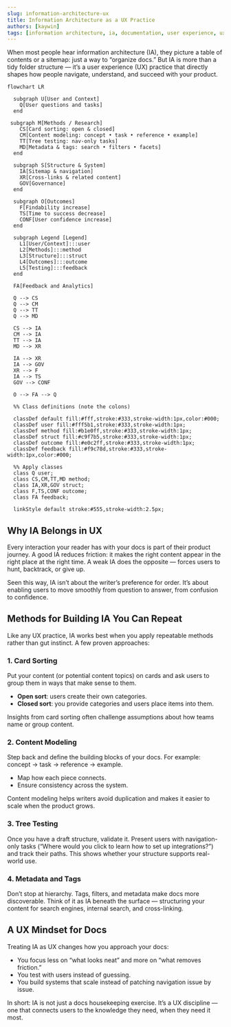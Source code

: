 ```yaml
---
slug: information-architecture-ux
title: Information Architecture as a UX Practice
authors: [kaywin]
tags: [information architecture, ia, documentation, user experience, ux]
---
```


When most people hear information architecture (IA), they picture a table of contents or a sitemap: just a way to “organize docs.” But IA is more than a tidy folder structure — it’s a user experience (UX) practice that directly shapes how people navigate, understand, and succeed with your product.

```mermaid
flowchart LR

  subgraph U[User and Context]
    Q[User questions and tasks]
  end

 subgraph M[Methods / Research]
    CS[Card sorting: open & closed]
    CM[Content modeling: concept • task • reference • example]
    TT[Tree testing: nav-only tasks]
    MD[Metadata & tags: search • filters • facets]
  end

  subgraph S[Structure & System]
    IA[Sitemap & navigation]
    XR[Cross-links & related content]
    GOV[Governance]
  end

  subgraph O[Outcomes]
    F[Findability increase]
    TS[Time to success decrease]
    CONF[User confidence increase]
  end

  subgraph Legend [Legend]
    L1[User/Context]:::user
    L2[Methods]:::method
    L3[Structure]:::struct
    L4[Outcomes]:::outcome
    L5[Testing]:::feedback
  end

  FA[Feedback and Analytics]

  Q --> CS
  Q --> CM
  Q --> TT
  Q --> MD

  CS --> IA
  CM --> IA
  TT --> IA
  MD --> XR

  IA --> XR
  IA --> GOV
  XR --> F
  IA --> TS
  GOV --> CONF

  O --> FA --> Q

  %% Class definitions (note the colons)

  classDef default fill:#fff,stroke:#333,stroke-width:1px,color:#000;
  classDef user fill:#fff5b1,stroke:#333,stroke-width:1px;
  classDef method fill:#b1e0ff,stroke:#333,stroke-width:1px;
  classDef struct fill:#c9f7b5,stroke:#333,stroke-width:1px;
  classDef outcome fill:#e0c2ff,stroke:#333,stroke-width:1px;
  classDef feedback fill:#f9c78d,stroke:#333,stroke-width:1px,color:#000;

  %% Apply classes
  class Q user;
  class CS,CM,TT,MD method;
  class IA,XR,GOV struct;
  class F,TS,CONF outcome;
  class FA feedback;

  linkStyle default stroke:#555,stroke-width:2.5px;
```

## Why IA Belongs in UX

Every interaction your reader has with your docs is part of their product journey. A good IA reduces friction: it makes the right content appear in the right place at the right time. A weak IA does the opposite — forces users to hunt, backtrack, or give up.

Seen this way, IA isn’t about the writer’s preference for order. It’s about enabling users to move smoothly from question to answer, from confusion to confidence.

## Methods for Building IA You Can Repeat

Like any UX practice, IA works best when you apply repeatable methods rather than gut instinct. A few proven approaches:

### 1. Card Sorting

Put your content (or potential content topics) on cards and ask users to group them in ways that make sense to them.

- **Open sort**: users create their own categories.
- **Closed sort**: you provide categories and users place items into them.

Insights from card sorting often challenge assumptions about how teams name or group content.

### 2. Content Modeling

Step back and define the building blocks of your docs. For example: concept → task → reference → example.

- Map how each piece connects.
- Ensure consistency across the system.

Content modeling helps writers avoid duplication and makes it easier to scale when the product grows.

### 3. Tree Testing

Once you have a draft structure, validate it. Present users with navigation-only tasks (“Where would you click to learn how to set up integrations?”) and track their paths. This shows whether your structure supports real-world use.

### 4. Metadata and Tags

Don’t stop at hierarchy. Tags, filters, and metadata make docs more discoverable. Think of it as IA beneath the surface — structuring your content for search engines, internal search, and cross-linking.

## A UX Mindset for Docs

Treating IA as UX changes how you approach your docs:

- You focus less on “what looks neat” and more on “what removes friction.”
- You test with users instead of guessing.
- You build systems that scale instead of patching navigation issue by issue.

In short: IA is not just a docs housekeeping exercise. It’s a UX discipline — one that connects users to the knowledge they need, when they need it most.